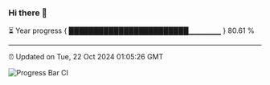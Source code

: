 ### Hi there 👋

⏳ Year progress { ████████████████████████▁▁▁▁▁▁ } 80.61 %

---

⏰ Updated on Tue, 22 Oct 2024 01:05:26 GMT

![Progress Bar CI](https://github.com/liununu/liununu/workflows/Progress%20Bar%20CI/badge.svg)

